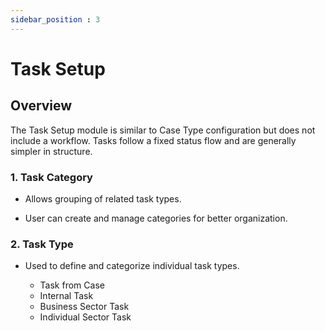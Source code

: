 ```yaml
---
sidebar_position : 3
---
```


# Task Setup

## Overview

The Task Setup module is similar to Case Type configuration but does not include a workflow. Tasks follow a fixed status flow and are generally simpler in structure.

### 1. Task Category

  - Allows grouping of related task types.

  - User can create and manage categories for better organization.

### 2. Task Type

  - Used to define and categorize individual task types.

    - Task from Case
    - Internal Task
    - Business Sector Task
    - Individual Sector Task